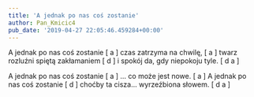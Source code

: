 ```yaml
---
title: 'A jednak po nas coś zostanie'
author: Pan_Kmicic4
pub_date: '2019-04-27 22:05:46.459284+00:00'
---
```


A jednak po nas coś zostanie [ a ]
czas zatrzyma na chwilę, [ a ]
twarz rozluźni spiętą zakłamaniem [ d ]
i spokój da, gdy niepokoju tyle. [ d a ]

A jednak po nas coś zostanie [ a ]
... co może jest nowe. [ a ]
A jednak po nas coś zostanie [ d ]
choćby ta cisza... wyrzeźbiona słowem.  [ d a ]